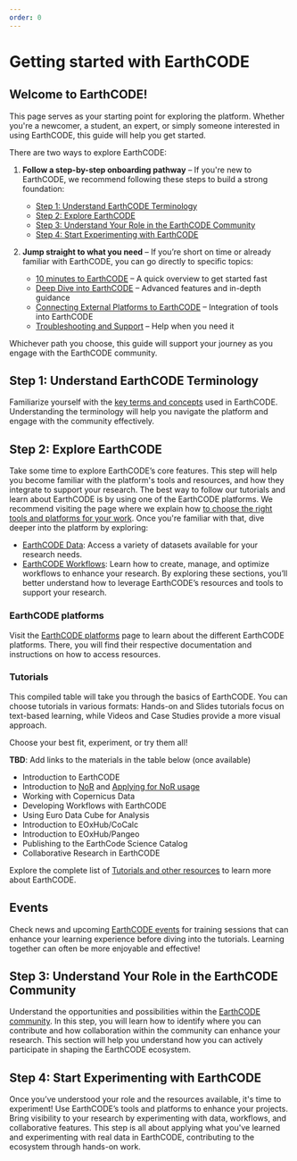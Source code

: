 ```yaml
---
order: 0
---
```


# Getting started with EarthCODE

## Welcome to EarthCODE!

This page serves as your starting point for exploring the platform. Whether you're a newcomer, a student, an expert, or simply someone interested in using EarthCODE, this guide will help you get started.

There are two ways to explore EarthCODE:

1. **Follow a step-by-step onboarding pathway** – If you're new to EarthCODE, we recommend following these steps to build a strong foundation:

   * [Step 1: Understand EarthCODE Terminology](#step-1-understand-earthcode-terminology)
   * [Step 2: Explore EarthCODE](#step-2-explore-earthcode)
   * [Step 3: Understand Your Role in the EarthCODE Community](#step-3-understand-your-role-in-the-earthcode-community)
   * [Step 4: Start Experimenting with EarthCODE](#step-4-start-experimenting-with-earthcode)

2. **Jump straight to what you need** – If you’re short on time or already familiar with EarthCODE, you can go directly to specific topics:

   * [10 minutes to EarthCODE](./10%20minutes%20to%20EarthCODE.md) – A quick overview to get started fast
   * [Deep Dive into EarthCODE](./Deep%20Dive%20into%20EarthCODE.md) – Advanced features and in-depth guidance
   * [Connecting External Platforms to EarthCODE](./Connecting%20External%20Platforms%20to%20EarthCODE.md) – Integration of tools into EarthCODE
   * [Troubleshooting and Support](./Troubleshooting%20and%20Support.md) – Help when you need it

Whichever path you choose, this guide will support your journey as you engage with the EarthCODE community.

## Step 1: Understand EarthCODE Terminology

Familiarize yourself with the [key terms and concepts](./key-terms-and-concepts.md) used in EarthCODE. Understanding the terminology will help you navigate the platform and engage with the community effectively.

## Step 2: Explore EarthCODE

Take some time to explore EarthCODE’s core features. 
This step will help you become familiar with the platform's tools and resources, and how they integrate to support your research.
The best way to follow our tutorials and learn about EarthCODE is by using one of the EarthCODE platforms. We recommend visiting the page where we explain how [to choose the right tools and platforms for your work](../Technical%20Documentation/Platforms/).
Once you're familiar with that, dive deeper into the platform by exploring:

- [EarthCODE Data](../Technical%20Documentation/Data/): Access a variety of datasets available for your research needs.
- [EarthCODE Workflows](../Technical%20Documentation/Workflows/): Learn how to create, manage, and optimize workflows to enhance your research.
By exploring these sections, you’ll better understand how to leverage EarthCODE’s resources and tools to support your research.


### EarthCODE platforms

Visit the [EarthCODE platforms](../Technical%20Documentation/Platforms/) page to learn about the different EarthCODE platforms. There, you will find their respective documentation and instructions on how to access resources.

### Tutorials

This compiled table will take you through the basics of EarthCODE. You can choose tutorials in various formats: Hands-on and Slides tutorials focus on text-based learning, while Videos and Case Studies provide a more visual approach.

Choose your best fit, experiment, or try them all!

**TBD**: Add links to the materials in the table below (once available)

- Introduction to EarthCODE
- Introduction to [NoR](https://nor-discover.org) and [Applying for NoR usage](https://youtu.be/IJEZRSac6EE?feature=shared)
- Working with Copernicus Data 
- Developing Workflows with EarthCODE  
- Using Euro Data Cube for Analysis 
- Introduction to EOxHub/CoCalc
- Introduction to EOxHub/Pangeo
- Publishing to the EarthCode Science Catalog
- Collaborative Research in EarthCODE
 
Explore the complete list of [Tutorials and other resources](../Training%20and%20Resources/) to learn more about EarthCODE.

## Events

Check news and upcoming [EarthCODE events](https://earthcode.esa.int/#latest-news-updates) for training sessions that can enhance your learning experience before diving into the tutorials. Learning together can often be more enjoyable and effective!

## Step 3: Understand Your Role in the EarthCODE Community
Understand the opportunities and possibilities within the [EarthCODE community](../Community%20and%20Collaboration/). In this step, you will learn how to identify where you can contribute and how collaboration within the community can enhance your research. This section will help you understand how you can actively participate in shaping the EarthCODE ecosystem.

## Step 4: Start Experimenting with EarthCODE
Once you’ve understood your role and the resources available, it's time to experiment! Use EarthCODE’s tools and platforms to enhance your projects. Bring visibility to your research by experimenting with data, workflows, and collaborative features. This step is all about applying what you've learned and experimenting with real data in EarthCODE, contributing to the ecosystem through hands-on work.


